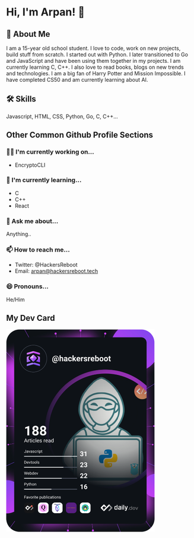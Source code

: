 
# Hi, I'm Arpan! 👋
## 🚀 About Me

I am a 15-year old school student. I love to code, work on new projects, build stuff from scratch. I started out with Python. I later transitioned to Go and JavaScript and have been using them together in my projects. I am currently learning C, C++. I also love to read books, blogs on new trends and technologies. I am a big fan of Harry Potter and Mission Impossible. I have completed CS50 and am currently learning about AI.


## 🛠 Skills
Javascript, HTML, CSS, Python, Go, C, C++...


## Other Common Github Profile Sections
### 👩‍💻 I'm currently working on...
- EncryptoCLI

### 🧠 I'm currently learning...
- C 
- C++
- React

### 💬 Ask me about...    
Anything..  
### 📫 How to reach me...
- Twitter: @HackersReboot
- Email: arpan@hackersreboot.tech
### 😄 Pronouns...  
He/Him

## My Dev Card
<a href="https://app.daily.dev/hackersreboot"><img src="https://github.com/Arpan-206/Arpan-206/blob/master/devcard.svg" width="400" alt="Arpan Pandey's Dev Card"/></a>
